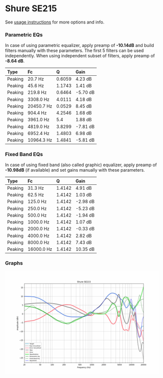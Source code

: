 # Shure SE215
See [usage instructions](https://github.com/jaakkopasanen/AutoEq#usage) for more options and info.

### Parametric EQs
In case of using parametric equalizer, apply preamp of **-10.14dB** and build filters manually
with these parameters. The first 5 filters can be used independently.
When using independent subset of filters, apply preamp of **-8.64 dB**.

| Type    | Fc         |      Q | Gain     |
|:--------|:-----------|:-------|:---------|
| Peaking | 20.7 Hz    | 0.6059 | 4.23 dB  |
| Peaking | 45.6 Hz    | 1.1743 | 1.41 dB  |
| Peaking | 219.8 Hz   | 0.6464 | -5.70 dB |
| Peaking | 3308.0 Hz  | 4.0111 | 4.18 dB  |
| Peaking | 20450.7 Hz | 0.0529 | 8.45 dB  |
| Peaking | 904.4 Hz   | 4.2546 | 1.68 dB  |
| Peaking | 3961.0 Hz  | 5.4    | 1.88 dB  |
| Peaking | 4819.0 Hz  | 3.8299 | -7.81 dB |
| Peaking | 6952.4 Hz  | 1.4803 | 6.98 dB  |
| Peaking | 10964.3 Hz | 1.4841 | -5.81 dB |

### Fixed Band EQs
In case of using fixed band (also called graphic) equalizer, apply preamp of **-10.98dB**
(if available) and set gains manually with these parameters.

| Type    | Fc         |      Q | Gain     |
|:--------|:-----------|:-------|:---------|
| Peaking | 31.3 Hz    | 1.4142 | 4.91 dB  |
| Peaking | 62.5 Hz    | 1.4142 | 1.03 dB  |
| Peaking | 125.0 Hz   | 1.4142 | -2.98 dB |
| Peaking | 250.0 Hz   | 1.4142 | -5.23 dB |
| Peaking | 500.0 Hz   | 1.4142 | -1.94 dB |
| Peaking | 1000.0 Hz  | 1.4142 | 1.07 dB  |
| Peaking | 2000.0 Hz  | 1.4142 | -0.33 dB |
| Peaking | 4000.0 Hz  | 1.4142 | 2.82 dB  |
| Peaking | 8000.0 Hz  | 1.4142 | 7.43 dB  |
| Peaking | 16000.0 Hz | 1.4142 | 10.35 dB |

### Graphs
![](./Shure%20SE215.png)